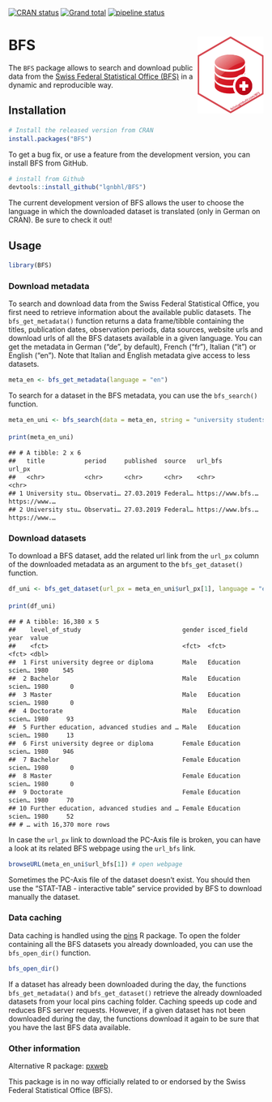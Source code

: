 <!-- badges: start -->
[![CRAN
status](https://www.r-pkg.org/badges/version/BFS)](https://CRAN.R-project.org/package=BFS)
[![Grand
total](http://cranlogs.r-pkg.org/badges/grand-total/BFS)](https://cran.r-project.org/package=BFS)
[![pipeline
status](https://gitlab.com/lgnbhl/BFS/badges/master/pipeline.svg)](https://gitlab.com/lgnbhl/BFS/pipelines)
<!-- badges: end -->

BFS <img src="man/figures/logo.png" align="right" />
====================================================

The `BFS` package allows to search and download public data from the
<a href="https://www.bfs.admin.ch/bfs/en/home/statistics/catalogues-databases/data.html" target="_blank">Swiss Federal Statistical Office (BFS)</a>
in a dynamic and reproducible way.

Installation
------------

``` r
# Install the released version from CRAN
install.packages("BFS")
```

To get a bug fix, or use a feature from the development version, you can
install BFS from GitHub.

``` r
# install from Github
devtools::install_github("lgnbhl/BFS")
```

The current development version of BFS allows the user to choose the
language in which the downloaded dataset is translated (only in German
on CRAN). Be sure to check it out!

Usage
-----

``` r
library(BFS)
```

### Download metadata

To search and download data from the Swiss Federal Statistical Office,
you first need to retrieve information about the available public
datasets. The `bfs_get_metadata()` function returns a data frame/tibble
containing the titles, publication dates, observation periods, data
sources, website urls and download urls of all the BFS datasets
available in a given language. You can get the metadata in German (“de”,
by default), French (“fr”), Italian (“it”) or English (“en”). Note that
Italian and English metadata give access to less datasets.

``` r
meta_en <- bfs_get_metadata(language = "en")
```

To search for a dataset in the BFS metadata, you can use the
`bfs_search()` function.

``` r
meta_en_uni <- bfs_search(data = meta_en, string = "university students")

print(meta_en_uni)
```

    ## # A tibble: 2 x 6
    ##   title           period     published  source   url_bfs           url_px       
    ##   <chr>           <chr>      <chr>      <chr>    <chr>             <chr>        
    ## 1 University stu… Observati… 27.03.2019 Federal… https://www.bfs.… https://www.…
    ## 2 University stu… Observati… 27.03.2019 Federal… https://www.bfs.… https://www.…

### Download datasets

To download a BFS dataset, add the related url link from the `url_px`
column of the downloaded metadata as an argument to the
`bfs_get_dataset()` function.

``` r
df_uni <- bfs_get_dataset(url_px = meta_en_uni$url_px[1], language = "en")

print(df_uni)
```

    ## # A tibble: 16,380 x 5
    ##    level_of_study                            gender isced_field      year  value
    ##    <fct>                                     <fct>  <fct>            <fct> <dbl>
    ##  1 First university degree or diploma        Male   Education scien… 1980    545
    ##  2 Bachelor                                  Male   Education scien… 1980      0
    ##  3 Master                                    Male   Education scien… 1980      0
    ##  4 Doctorate                                 Male   Education scien… 1980     93
    ##  5 Further education, advanced studies and … Male   Education scien… 1980     13
    ##  6 First university degree or diploma        Female Education scien… 1980    946
    ##  7 Bachelor                                  Female Education scien… 1980      0
    ##  8 Master                                    Female Education scien… 1980      0
    ##  9 Doctorate                                 Female Education scien… 1980     70
    ## 10 Further education, advanced studies and … Female Education scien… 1980     52
    ## # … with 16,370 more rows

In case the `url_px` link to download the PC-Axis file is broken, you
can have a look at its related BFS webpage using the `url_bfs` link.

``` r
browseURL(meta_en_uni$url_bfs[1]) # open webpage
```

Sometimes the PC-Axis file of the dataset doesn’t exist. You should then
use the “STAT-TAB - interactive table” service provided by BFS to
download manually the dataset.

### Data caching

Data caching is handled using the [pins](https://pins.rstudio.com/) R
package. To open the folder containing all the BFS datasets you already
downloaded, you can use the `bfs_open_dir()` function.

``` r
bfs_open_dir()
```

If a dataset has already been downloaded during the day, the functions
`bfs_get_metadata()` and `bfs_get_dataset()` retrieve the already
downloaded datasets from your local pins caching folder. Caching speeds
up code and reduces BFS server requests. However, if a given dataset has
not been downloaded during the day, the functions download it again to
be sure that you have the last BFS data available.

### Other information

Alternative R package:
<a href="https://github.com/rOpenGov/pxweb" target="_blank">pxweb</a>

This package is in no way officially related to or endorsed by the Swiss
Federal Statistical Office (BFS).
